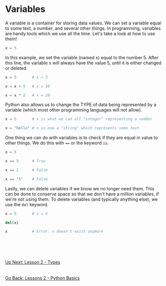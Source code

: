 # Variables
A variable is a container for storing data values. We can set a variable equal to some text, a
number, and several other things. In programming, variables are handy tools which we use all
the time. Let's take a look at how to use them!

```python
x = 5
```
In this example, we set the variable (named x) equal to the number 5. After this line, the
variable x will always have the value 5, until it is either changed or deleted.

```python
x = 5       # x = 5

x = x + 5   # x = 10

x = x * 2   # x = 20
```

Python also allows us to change the TYPE of data being represented by a variable (which most
other programming languages will not allow). 
```python
x = 5       # x is what we can all "integer" representing a number

x = "hello" # x is now a "string" which represents some text
```

One thing we can do with variables is to check if they are equal in value to other things. We
do this with `==` or the keyword `is`.
```python
x = 5

x == 5      # True

x == 2      # False

x == "5"    # False
```

Lastly, we can delete variables if we know we no longer need them. This can be done to conserve
space so that we don't have a million variables, if we're not using them. To delete variables
(and typically anything else), we use the `del` keyword.

```python
x = 5       # x = 5

del(x)

x           # Error: x doesn't exist anymore
```
\
\
\
\
[Up Next: Lesson 2 - Types](types.md)
\
\
\
[Go Back: Lessons 2 - Python Basics](../README.md)
